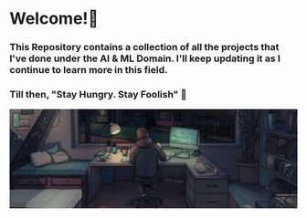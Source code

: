 # Welcome!👋
### This Repository contains a collection of all the projects that I've done under the AI & ML Domain. I'll keep updating it as I continue to learn more in this field.
### Till then, "Stay Hungry. Stay Foolish" 🧗

![banner](https://github.com/MuzzammilShah/Artificial-Intelligence-and-Machine-Learning-Projects/blob/36a51507b792d67c385747e4f625ba89351a50ea/AI%26ML%20Projects/Banner%20(3).png)
